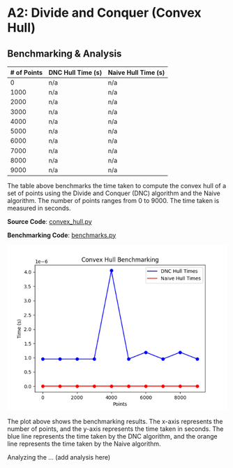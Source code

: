 # A2: Divide and Conquer (Convex Hull)

## Benchmarking & Analysis

| # of Points | DNC Hull Time (s) | Naive Hull Time (s) |
| --- | --- | --- |
| 0 | n/a | n/a |
| 1000 | n/a | n/a |
| 2000 | n/a | n/a |
| 3000 | n/a | n/a |
| 4000 | n/a | n/a |
| 5000 | n/a | n/a |
| 6000 | n/a | n/a |
| 7000 | n/a | n/a |
| 8000 | n/a | n/a |
| 9000 | n/a | n/a |

The table above benchmarks the time taken to compute the convex hull of a set of points using the Divide and Conquer (DNC) algorithm and the Naive algorithm. The number of points ranges from 0 to 9000. The time taken is measured in seconds.

**Source Code**: [convex_hull.py](src/convex_hull.py)

**Benchmarking Code**: [benchmarks.py](src/benchmarks.py)

![Benchmark Plot](src/benchmark_plot.png)

The plot above shows the benchmarking results. The x-axis represents the number of points, and the y-axis represents the time taken in seconds. The blue line represents the time taken by the DNC algorithm, and the orange line represents the time taken by the Naive algorithm.

Analyzing the ... (add analysis here)
